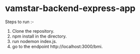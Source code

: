 # vamstar-backend-express-app


Steps to run :-
1. Clone the repository.
2. npm install in the directory.
3. run nodemon index.js.
4. go to the endpoint http://localhost:3000/bmi.
